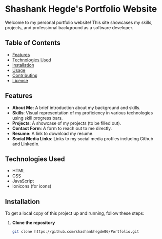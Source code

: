 # Shashank Hegde's Portfolio Website

Welcome to my personal portfolio website! This site showcases my skills, projects, and professional background as a software developer.

## Table of Contents

- [Features](#features)
- [Technologies Used](#technologies-used)
- [Installation](#installation)
- [Usage](#usage)
- [Contributing](#contributing)
- [License](#license)

## Features

- **About Me**: A brief introduction about my background and skills.
- **Skills**: Visual representation of my proficiency in various technologies using skill progress bars.
- **Projects**: A showcase of my projects (to be filled out).
- **Contact Form**: A form to reach out to me directly.
- **Resume**: A link to download my resume.
- **Social Media Links**: Links to my social media profiles including Github and LinkedIn.

## Technologies Used

- HTML
- CSS
- JavaScript
- Ionicons (for icons)

## Installation

To get a local copy of this project up and running, follow these steps:

1. **Clone the repository**
   ```bash
   git clone https://github.com/shashankhegde06/Portfolio.git
